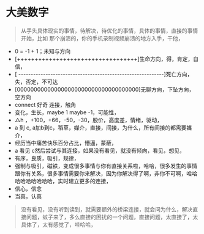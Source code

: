 # 大美数字



> 从手头具体现实的事情，待解决，待优化的事情，具体的事情，直接的事情开始，比如 那个崩溃的，你的手机录制视频崩溃的地方入手，干他，

* 0 = -1 + 1；未知与方向
* \[++++++++++++++++++++++++++++++++++\]生命方向，得，肯定，自信，
* \[ -----------------------------------------------------------\]死亡方向，失，否定，不可达
* \[000000000000000000000000000000000000\]无聊方向，下坠方向，空方向
* connect 好奇 连接，触角
* 变化，生长，maybe 1 maybe -1，可能性，
* △h ，+100，+66，-50，-30，股价，高度差，情绪，驱动，
* a 到 c, a加b到c，稻草，媒介，直接，间接，为什么，所有间接的都需要媒介，
* 经历当中痛苦快乐百分占比，懵逼，蒙蔽，
* a 看见 c然后尝试与其连接，如果没有看见，就没有倾向，看见，想见，
* 有序，良质，吸引，规律，
* 强制与吸引，磁铁，变成很多事情与你有直接关系啦，哈哈，很多发生的事情跟你有关系，很多事情需要你来解决，因为你解决得了啊，非你不可啊，哈哈哈哈哈哈哈哈哈，实时建立更多的连接，
* 信心，信念
* 当真，认真 

> 没有看见，没有听到读到，就需要额外的桥梁连接，就会问为什么，解决直接问题，蚊子来了，多么直接的困扰的一个问题，直接问题，太直接了，太具体了，太有感觉了，哇哈哈，

